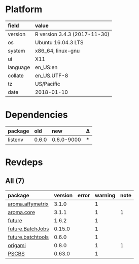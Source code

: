 # Platform

|field    |value                        |
|:--------|:----------------------------|
|version  |R version 3.4.3 (2017-11-30) |
|os       |Ubuntu 16.04.3 LTS           |
|system   |x86_64, linux-gnu            |
|ui       |X11                          |
|language |en_US:en                     |
|collate  |en_US.UTF-8                  |
|tz       |US/Pacific                   |
|date     |2018-01-10                   |

# Dependencies

|package |old   |new        |Δ  |
|:-------|:-----|:----------|:--|
|listenv |0.6.0 |0.6.0-9000 |*  |

# Revdeps

## All (7)

|package                                           |version |error |warning |note |
|:-------------------------------------------------|:-------|:-----|:-------|:----|
|[aroma.affymetrix](problems.md#aromaaffymetrix)   |3.1.0   |      |1       |     |
|[aroma.core](problems.md#aromacore)               |3.1.1   |      |1       |1    |
|[future](problems.md#future)                      |1.6.2   |      |1       |     |
|[future.BatchJobs](problems.md#futurebatchjobs)   |0.15.0  |      |1       |     |
|[future.batchtools](problems.md#futurebatchtools) |0.6.0   |      |1       |     |
|[origami](problems.md#origami)                    |0.8.0   |      |1       |1    |
|[PSCBS](problems.md#pscbs)                        |0.63.0  |      |1       |     |

